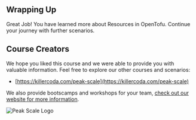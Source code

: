 ## Wrapping Up

Great Job! You have learned more about Resources in OpenTofu. Continue your journey with further scenarios.

## Course Creators

We hope you liked this course and we were able to provide you with valuable information. Feel free to explore our other courses and scenarios:

- [https://killercoda.com/peak-scale](https://killercoda.com/peak-scale)

We also provide bootscamps and workshops for your team, [check out our website for more information](https://peakscale.ch/en/services/).

![Peak Scale Logo](../../../assets/logo-vertical.png)
